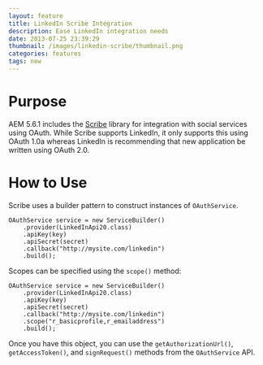 ```yaml
---
layout: feature
title: LinkedIn Scribe Integration
description: Ease LinkedIn integration needs
date: 2013-07-25 23:39:29
thumbnail: /images/linkedin-scribe/thumbnail.png
categories: features
tags: new
---
```


# Purpose

AEM 5.6.1 includes the [Scribe](https://github.com/fernandezpablo85/scribe-java) library for integration with social services using OAuth. While Scribe supports LinkedIn, it only supports this using OAuth 1.0a whereas LinkedIn is recommending that new application be written using OAuth 2.0.

# How to Use

Scribe uses a builder pattern to construct instances of `OAuthService`.

    OAuthService service = new ServiceBuilder()
        .provider(LinkedInApi20.class)
        .apiKey(key)
        .apiSecret(secret)
        .callback("http://mysite.com/linkedin")
        .build();

Scopes can be specified using the `scope()` method:

    OAuthService service = new ServiceBuilder()
        .provider(LinkedInApi20.class)
        .apiKey(key)
        .apiSecret(secret)
        .callback("http://mysite.com/linkedin")
        .scope("r_basicprofile,r_emailaddress")
        .build();

Once you have this object, you can use the `getAuthorizationUrl()`, `getAccessToken()`, and `signRequest()` methods from the `OAuthService` API.